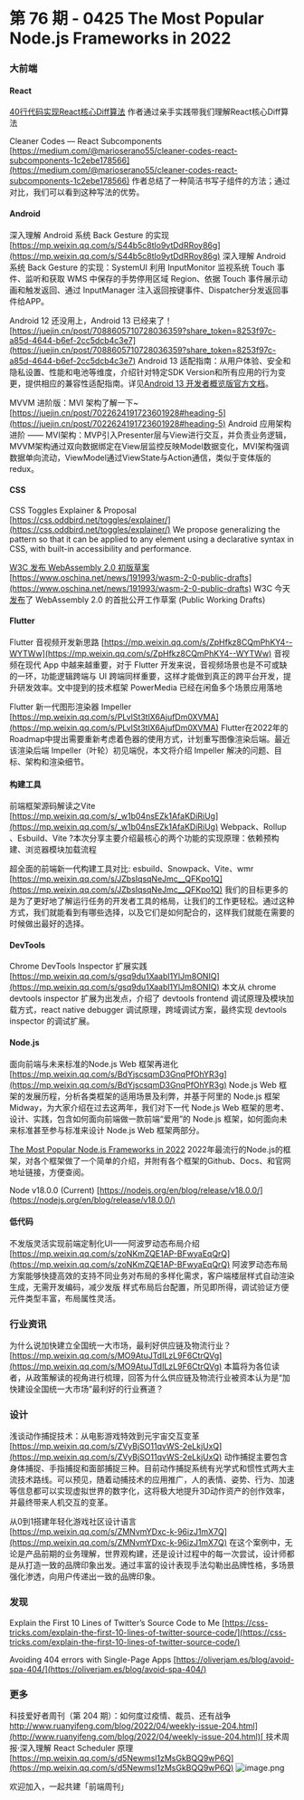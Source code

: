 # 第 76 期 - 0425 The Most Popular Node.js Frameworks in 2022
### 大前端
#### React
[40行代码实现React核心Diff算法](https://mp.weixin.qq.com/s/wlb_CtUsoiDIZwqHV0Mm_w)
作者通过亲手实践带我们理解React核心Diff算法

Cleaner Codes — React Subcomponents
[https://medium.com/@marioserano55/cleaner-codes-react-subcomponents-1c2ebe178566](https://medium.com/@marioserano55/cleaner-codes-react-subcomponents-1c2ebe178566)
作者总结了一种简洁书写子组件的方法；通过对比，我们可以看到这种写法的优势。

#### Android
深入理解 Android 系统 Back Gesture 的实现
[https://mp.weixin.qq.com/s/S44b5c8tlo9ytDdRRoy86g](https://mp.weixin.qq.com/s/S44b5c8tlo9ytDdRRoy86g)
深入理解 Android 系统 Back Gesture 的实现：SystemUI 利用 InputMonitor 监视系统 Touch 事件、监听和获取 WMS 中保存的手势停用区域 Region、依据 Touch 事件展示动画和触发返回、通过 InputManager 注入返回按键事件、Dispatcher分发返回事件给APP。

Android 12 还没用上，Android 13 已经来了！
[https://juejin.cn/post/7088605710728036359?share_token=8253f97c-a85d-4644-b6ef-2cc5dcb4c3e7](https://juejin.cn/post/7088605710728036359?share_token=8253f97c-a85d-4644-b6ef-2cc5dcb4c3e7)
Android 13 适配指南：从用户体验、安全和隐私设置、性能和电池等维度，介绍针对特定SDK Version和所有应用的行为变更，提供相应的兼容性适配指南。详见[Android 13 开发者概览版官方文档](https://developer.android.com/about/versions/13?hl=zh-cn)。

MVVM 进阶版：MVI 架构了解一下~
[https://juejin.cn/post/7022624191723601928#heading-5](https://juejin.cn/post/7022624191723601928#heading-5)
Android 应用架构进阶 —— MVI架构：MVP引入Presenter层与View进行交互，并负责业务逻辑，MVVM架构通过双向数据绑定在View层监控反映Model数据变化，MVI架构强调数据单向流动，ViewModel通过ViewState与Action通信，类似于变体版的redux。

#### CSS
CSS Toggles Explainer & Proposal
[https://css.oddbird.net/toggles/explainer/](https://css.oddbird.net/toggles/explainer/)
We propose generalizing the pattern so that it can be applied to any element using a declarative syntax in CSS, with built-in accessibility and performance.

[W3C 发布 WebAssembly 2.0 初版草案](https://www.oschina.net/news/191993/wasm-2-0-public-drafts)
[https://www.oschina.net/news/191993/wasm-2-0-public-drafts](https://www.oschina.net/news/191993/wasm-2-0-public-drafts)
W3C 今天[发布](https://www.oschina.net/action/GoToLink?url=https%3A%2F%2Fwww.w3.org%2Fblog%2Fnews%2Farchives%2F9509)了 WebAssembly 2.0 的首批公开工作草案 (Public Working Drafts)

#### Flutter
Flutter 音视频开发新思路
[https://mp.weixin.qq.com/s/ZpHfkz8CQmPhKY4--WYTWw](https://mp.weixin.qq.com/s/ZpHfkz8CQmPhKY4--WYTWw)
音视频在现代 App 中越来越重要，对于 Flutter 开发来说，音视频场景也是不可或缺的一环，功能逻辑跨端与 UI 跨端同样重要，这样才能做到真正的跨平台开发，提升研发效率。文中提到的技术框架 PowerMedia 已经在闲鱼多个场景应用落地

Flutter 新一代图形渲染器 Impeller
[https://mp.weixin.qq.com/s/PLvlSt3tlX6AjufDm0XVMA](https://mp.weixin.qq.com/s/PLvlSt3tlX6AjufDm0XVMA)
Flutter在2022年的Roadmap中提出需要重新考虑着色器的使用方式，计划重写图像渲染后端。最近该渲染后端 Impeller（叶轮）初见端倪，本文将介绍 Impeller 解决的问题、目标、架构和渲染细节。

#### 构建工具
前端框架源码解读之Vite
[https://mp.weixin.qq.com/s/_w1b04nsEZk1AfaKDiRiUg](https://mp.weixin.qq.com/s/_w1b04nsEZk1AfaKDiRiUg)
Webpack、Rollup 、Esbuild、Vite ?本次分享主要介绍最核心的两个功能的实现原理：依赖预构建、浏览器模块加载流程

超全面的前端新一代构建工具对比: esbuild、Snowpack、Vite、wmr
[https://mp.weixin.qq.com/s/JZbsIqsqNeJmc__QFKpo1Q](https://mp.weixin.qq.com/s/JZbsIqsqNeJmc__QFKpo1Q)
我们的目标更多的是为了更好地了解运行任务的开发者工具的格局，让我们的工作更轻松。通过这种方式，我们就能看到有哪些选择，以及它们是如何配合的，这样我们就能在需要的时候做出最好的选择。

#### DevTools
Chrome DevTools Inspector 扩展实践
[https://mp.weixin.qq.com/s/gsq9du1Xaabl1YlJm8ONIQ](https://mp.weixin.qq.com/s/gsq9du1Xaabl1YlJm8ONIQ)
本文从 chrome devtools inspector 扩展为出发点，介绍了 devtools frontend 调试原理及模块加载方式，react native debugger 调试原理，跨域调试方案，最终实现 devtools inspector 的调试扩展。

#### Node.js
面向前端与未来标准的Node.js Web 框架再进化
[https://mp.weixin.qq.com/s/BdYjscsqmD3GnqPfOhYR3g](https://mp.weixin.qq.com/s/BdYjscsqmD3GnqPfOhYR3g)
Node.js Web 框架的发展历程，分析各类框架的适用场景及利弊，并基于阿里的 Node.js 框架 Midway，为大家介绍在过去这两年，我们对下一代 Node.js Web 框架的思考、设计、实践，包含如何面向前端做一款前端“爱用”的 Node.js 框架，如何面向未来标准甚至参与标准来设计 Node.js Web 框架两部分。

[The Most Popular Node.js Frameworks in 2022](https://stackdiary.com/node-js-frameworks/)
2022年最流行的Node.js的框架，对各个框架做了一个简单的介绍，并附有各个框架的Github、Docs、和官网地址链接，方便查阅。

Node v18.0.0 (Current)
[https://nodejs.org/en/blog/release/v18.0.0/](https://nodejs.org/en/blog/release/v18.0.0/)

#### 低代码
不发版灵活实现前端定制化UI——阿波罗动态布局介绍
[https://mp.weixin.qq.com/s/zoNKmZQE1AP-BFwyaEqQrQ](https://mp.weixin.qq.com/s/zoNKmZQE1AP-BFwyaEqQrQ)
阿波罗动态布局方案能够快捷高效的支持不同业务对布局的多样化需求，客户端楼层样式自动渲染生成，无需开发编码，减少发版 样式布局后台配置，所见即所得，调试验证方便 元件类型丰富，布局属性灵活。

### 行业资讯
为什么说加快建立全国统一大市场，最利好供应链及物流行业？
[https://mp.weixin.qq.com/s/MO9AtuJTdILzL9F6CtrQVg](https://mp.weixin.qq.com/s/MO9AtuJTdILzL9F6CtrQVg)
本篇将为各位读者，从政策解读的视角进行梳理，回答为什么供应链及物流行业被资本认为是“加快建设全国统一大市场”最利好的行业赛道？
### 设计
浅谈动作捕捉技术：从电影游戏特效到元宇宙交互变革
[https://mp.weixin.qq.com/s/ZVyBjSO11qvWS-2eLkjUxQ](https://mp.weixin.qq.com/s/ZVyBjSO11qvWS-2eLkjUxQ)
动作捕捉主要包含身体捕捉、手指捕捉和面部捕捉三种。目前动作捕捉系统有光学式和惯性式两大主流技术路线。可以预见，随着动捕技术的应用推广，人的表情、姿势、行为、加速等信息都可以实现虚拟世界的数字化，这将极大地提升3D动作资产的创作效率，并最终带来人机交互的变革。

从0到1搭建年轻化游戏社区设计语言
[https://mp.weixin.qq.com/s/ZMNvmYDxc-k-96izJ1mX7Q](https://mp.weixin.qq.com/s/ZMNvmYDxc-k-96izJ1mX7Q)
在这个案例中，无论是产品前期的业务理解，世界观构建，还是设计过程中的每一次尝试，设计师都是从打造一致的品牌印象出发。通过丰富的设计表现手法勾勒出品牌性格，多场景强化渗透，向用户传递出一致的品牌印象。

### 发现
Explain the First 10 Lines of Twitter’s Source Code to Me
[https://css-tricks.com/explain-the-first-10-lines-of-twitter-source-code/](https://css-tricks.com/explain-the-first-10-lines-of-twitter-source-code/)

Avoiding 404 errors with Single-Page Apps
[https://oliverjam.es/blog/avoid-spa-404/](https://oliverjam.es/blog/avoid-spa-404/)

### 更多
科技爱好者周刊（第 204 期）：如何度过疫情、裁员、还有战争
[http://www.ruanyifeng.com/blog/2022/04/weekly-issue-204.html](http://www.ruanyifeng.com/blog/2022/04/weekly-issue-204.html)[
](http://www.ruanyifeng.com/blog/2021/05/weekly-issue-160.html)
技术周报·深入理解 React Scheduler 原理
[https://mp.weixin.qq.com/s/d5Newmsl1zMsGkBQQ9wP6Q](https://mp.weixin.qq.com/s/d5Newmsl1zMsGkBQQ9wP6Q)
![image.png](https://cdn.nlark.com/yuque/0/2020/png/85771/1605930034828-7fc81343-651f-4a15-8465-eebe5a23cf61.png#crop=0&crop=0&crop=1&crop=1&height=31&id=C5Hpa&margin=%5Bobject%20Object%5D&name=image.png&originHeight=90&originWidth=2186&originalType=binary&ratio=1&rotation=0&showTitle=false&size=14325&status=done&style=none&title=&width=746)


欢迎加入，一起共建「前端周刊」
